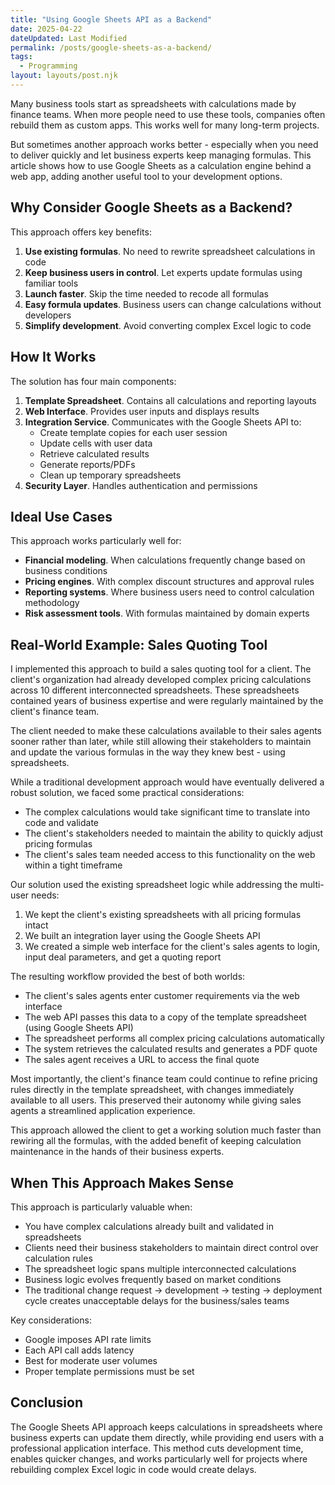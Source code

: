 ```yaml
---
title: "Using Google Sheets API as a Backend"
date: 2025-04-22
dateUpdated: Last Modified
permalink: /posts/google-sheets-as-a-backend/
tags:
  - Programming
layout: layouts/post.njk
---
```


Many business tools start as spreadsheets with calculations made by finance teams. When more people need to use these tools, companies often rebuild them as custom apps. This works well for many long-term projects.

But sometimes another approach works better - especially when you need to deliver quickly and let business experts keep managing formulas. This article shows how to use Google Sheets as a calculation engine behind a web app, adding another useful tool to your development options.

## Why Consider Google Sheets as a Backend?

This approach offers key benefits:

1. **Use existing formulas**. No need to rewrite spreadsheet calculations in code
2. **Keep business users in control**. Let experts update formulas using familiar tools
3. **Launch faster**. Skip the time needed to recode all formulas
4. **Easy formula updates**. Business users can change calculations without developers
5. **Simplify development**. Avoid converting complex Excel logic to code

## How It Works

The solution has four main components:

1. **Template Spreadsheet**. Contains all calculations and reporting layouts
2. **Web Interface**. Provides user inputs and displays results
3. **Integration Service**. Communicates with the Google Sheets API to:
    - Create template copies for each user session
    - Update cells with user data
    - Retrieve calculated results
    - Generate reports/PDFs
    - Clean up temporary spreadsheets
4. **Security Layer**. Handles authentication and permissions

## Ideal Use Cases

This approach works particularly well for:

- **Financial modeling**. When calculations frequently change based on business conditions
- **Pricing engines**. With complex discount structures and approval rules
- **Reporting systems**. Where business users need to control calculation methodology
- **Risk assessment tools**. With formulas maintained by domain experts

## Real-World Example: Sales Quoting Tool

I implemented this approach to build a sales quoting tool for a client. The client's organization had already developed complex pricing calculations across 10 different interconnected spreadsheets. These spreadsheets contained years of business expertise and were regularly maintained by the client's finance team.

The client needed to make these calculations available to their sales agents sooner rather than later, while still allowing their stakeholders to maintain and update the various formulas in the way they knew best - using spreadsheets.

While a traditional development approach would have eventually delivered a robust solution, we faced some practical considerations:

- The complex calculations would take significant time to translate into code and validate
- The client's stakeholders needed to maintain the ability to quickly adjust pricing formulas
- The client's sales team needed access to this functionality on the web within a tight timeframe

Our solution used the existing spreadsheet logic while addressing the multi-user needs:

1. We kept the client's existing spreadsheets with all pricing formulas intact
2. We built an integration layer using the Google Sheets API
3. We created a simple web interface for the client's sales agents to login, input deal parameters, and get a quoting report

The resulting workflow provided the best of both worlds:

- The client's sales agents enter customer requirements via the web interface
- The web API passes this data to a copy of the template spreadsheet (using Google Sheets API)
- The spreadsheet performs all complex pricing calculations automatically
- The system retrieves the calculated results and generates a PDF quote
- The sales agent receives a URL to access the final quote

Most importantly, the client's finance team could continue to refine pricing rules directly in the template spreadsheet, with changes immediately available to all users. This preserved their autonomy while giving sales agents a streamlined application experience.

This approach allowed the client to get a working solution much faster than rewiring all the formulas, with the added benefit of keeping calculation maintenance in the hands of their business experts.

## When This Approach Makes Sense

This approach is particularly valuable when:

- You have complex calculations already built and validated in spreadsheets
- Clients need their business stakeholders to maintain direct control over calculation rules
- The spreadsheet logic spans multiple interconnected calculations
- Business logic evolves frequently based on market conditions
- The traditional change request -> development -> testing -> deployment cycle creates unacceptable delays for the business/sales teams

Key considerations:

- Google imposes API rate limits
- Each API call adds latency
- Best for moderate user volumes
- Proper template permissions must be set

## Conclusion

The Google Sheets API approach keeps calculations in spreadsheets where business experts can update them directly, while providing end users with a professional application interface. This method cuts development time, enables quicker changes, and works particularly well for projects where rebuilding complex Excel logic in code would create delays.
